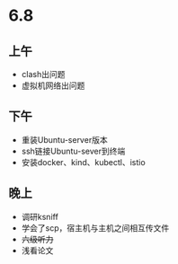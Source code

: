 # 6.8 

## 上午

- clash出问题
- 虚拟机网络出问题

## 下午

- 重装Ubuntu-server版本
- ssh链接Ubuntu-sever到终端
- 安装docker、kind、kubectl、istio

## 晚上

- 调研ksniff 
- 学会了scp，宿主机与主机之间相互传文件
- ~~六级听力~~
- 浅看论文